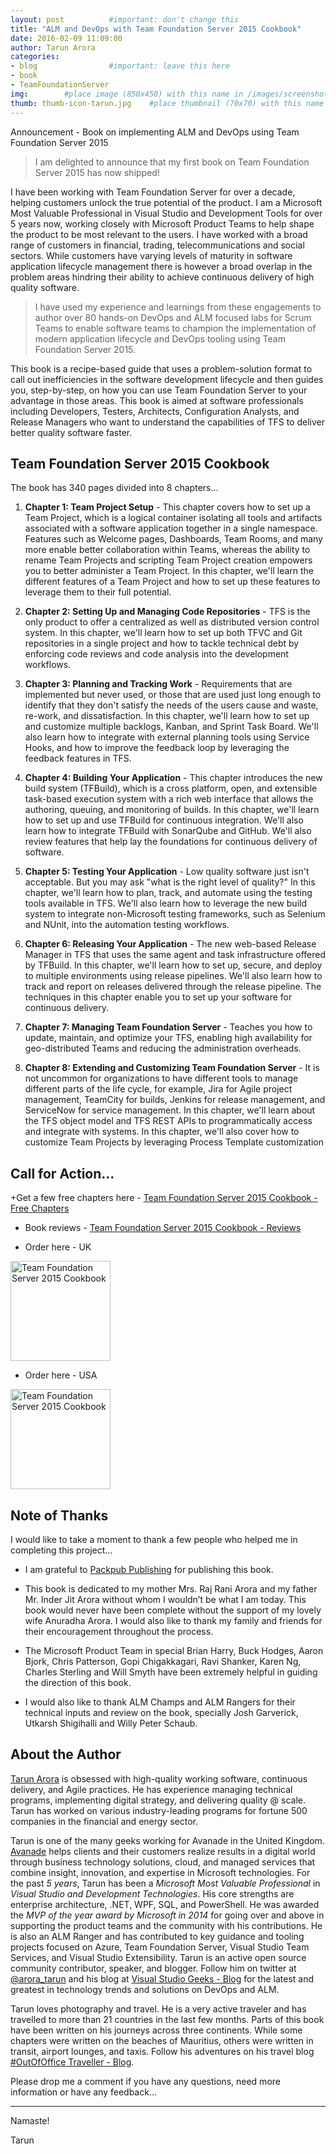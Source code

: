 ```yaml
---
layout: post          #important: don't change this
title: "ALM and DevOps with Team Foundation Server 2015 Cookbook"
date: 2016-02-09 11:09:00 
author: Tarun Arora
categories:
- blog                #important: leave this here
- book
- TeamFoundationServer
img:        #place image (850x450) with this name in /images/screenshots
thumb: thumb-icon-tarun.jpg    #place thumbnail (70x70) with this name in /images/screenshotsthumbs/
---
```

Announcement - Book on implementing ALM and DevOps using Team Foundation Server 2015  
<!--more-->

> I am delighted to announce that my first book on Team Foundation Server 2015 has now shipped!

I have been working with Team Foundation Server for over a decade, helping customers unlock the true potential of the product. I am a Microsoft Most Valuable Professional in Visual Studio and Development Tools for over 5 years now, working closely with Microsoft Product Teams to help shape the product to be most relevant to the users. I have worked with a broad range of customers in financial, trading, telecommunications and social sectors. While customers have varying levels of maturity in software application lifecycle management there is however a broad overlap in the problem areas hindring their ability to achieve continuous delivery of high quality software. 

> I have used my experience and learnings from these engagements to author over 80 hands-on DevOps and ALM focused labs for Scrum Teams to enable software teams to champion the implementation of modern application lifecycle and DevOps tooling using Team Foundation Server 2015. 

This book is a recipe-based guide that uses a problem-solution format to call out inefficiencies in the software development lifecycle and then guides you, step-by-step, on how you can use Team Foundation Server to your advantage in those areas. This book is aimed at software professionals including Developers, Testers, Architects, Configuration Analysts, and Release Managers who want to understand the capabilities of TFS to deliver better quality software faster. 

## Team Foundation Server 2015 Cookbook 

The book has 340 pages divided into 8 chapters...


1. **Chapter 1: Team Project Setup** - This chapter covers how to set up a Team Project, which is a logical container isolating all tools and artifacts associated with a software application together in a single namespace. Features such as Welcome pages, Dashboards, Team Rooms, and many more enable better collaboration within Teams, whereas the ability to rename Team Projects and scripting Team Project creation empowers you to better administer a Team Project. In this chapter, we'll learn the different features of a Team Project and how to set up these features to leverage them to their full potential.

2. **Chapter 2: Setting Up and Managing Code Repositories** - TFS is the only product to offer a centralized as well as distributed version control system. In this chapter, we'll learn how to set up both TFVC and Git repositories in a single project and how to tackle technical debt by enforcing code reviews and code analysis into the development workflows. 

3. **Chapter 3: Planning and Tracking Work** - Requirements that are implemented but never used, or those that are used just long enough to identify that they don't satisfy the needs of the users cause and waste, re-work, and dissatisfaction. In this chapter, we'll learn how to set up and customize multiple backlogs, Kanban, and Sprint Task Board. We'll also learn how to integrate with external planning tools using Service Hooks, and how to improve the feedback loop by leveraging the feedback features in TFS.

4. **Chapter 4: Building Your Application** - This chapter introduces the new build system (TFBuild), which is a cross platform, open, and extensible task-based execution system with a rich web interface that allows the authoring, queuing, and monitoring of builds. In this chapter, we'll learn how
to set up and use TFBuild for continuous integration. We'll also learn how to integrate TFBuild with SonarQube and GitHub. We'll also review features that help lay the foundations for continuous delivery of software.

5. **Chapter 5: Testing Your Application** - Low quality software just isn't acceptable. But you may ask "what is the right level of quality?" In this chapter, we'll learn how to plan, track, and automate using the testing tools available in TFS. We'll also learn how to leverage the new
build system to integrate non-Microsoft testing frameworks, such as Selenium and NUnit, into the automation testing workflows.

6. **Chapter 6: Releasing Your Application** - The new web-based Release Manager in TFS that uses the same agent and task infrastructure offered by TFBuild. In this chapter, we'll learn how to set up, secure, and deploy to multiple environments using release pipelines. We'll also learn how to track and  report on releases delivered through the release pipeline. The techniques in this chapter enable you to set up your software for continuous delivery.

7. **Chapter 7: Managing Team Foundation Server** - Teaches you how to update, maintain, and optimize your TFS, enabling high availability for geo-distributed Teams and reducing the administration overheads.

8. **Chapter 8: Extending and Customizing Team Foundation Server** - It is not uncommon for organizations to have different tools to manage different parts of the life cycle, for example, Jira for Agile project management, TeamCity for builds, Jenkins for release management, and ServiceNow for service management. In this chapter, we'll learn about the TFS object model and TFS REST APIs to programmatically access and integrate with systems. In this chapter, we'll also cover how to customize Team Projects by leveraging Process Template customization 

## Call for Action...  

+Get a few free chapters here - [Team Foundation Server 2015 Cookbook - Free Chapters]( https://www.packtpub.com/networking-and-servers/microsoft-team-foundation-server-2015-cookbook "Team Foundation Server 2015 Cookbook Free Chapters")

+ Book reviews - [Team Foundation Server 2015 Cookbook - Reviews](http://www.amazon.co.uk/gp/product/1784391050/tararo-21 "Team Foundation Server 2015 Cookbook - Reviews")  

+ Order here - UK 
<a href="http://www.amazon.co.uk/Microsoft-Team-Foundation-Server-Cookbook/dp/1784391050/tararo-21">
<img src="http://ecx.images-amazon.com/images/I/51H4uFlvjAL._SX403_BO1,204,203,200_.jpg"
alt="Team Foundation Server 2015 Cookbook" height="160" width="160" border="0" /></a>

+ Order here - USA 
<a href="http://www.amazon.com/gp/product/B0148S9GUE/tararo-20">
<img src="http://ecx.images-amazon.com/images/I/51H4uFlvjAL._SX403_BO1,204,203,200_.jpg"
alt="Team Foundation Server 2015 Cookbook" height="160" width="160" border="0" /></a>


## Note of Thanks

I would like to take a moment to thank a few people who helped me in completing this project... 

+ I am grateful to [Packpub Publishing](https://www.packtpub.com/networking-and-servers/microsoft-team-foundation-server-2015-cookbook "PacktPub") for publishing this book.

+ This book is dedicated to my mother Mrs. Raj Rani Arora and my father Mr. Inder Jit Arora without whom I wouldn’t be what I am today. This book would never have been complete without the support of my lovely wife Anuradha Arora. I would also like to thank my family and friends for their encouragement throughout the process. 

+ The Microsoft Product Team in special Brian Harry, Buck Hodges, Aaron Bjork, Chris Patterson, Gopi Chigakkagari, Ravi Shanker, Karen Ng, Charles Sterling and Will Smyth have been extremely helpful in guiding the direction of this book.  

+ I would also like to thank ALM Champs and ALM Rangers for their technical inputs and review on the book, specially Josh Garverick, Utkarsh Shigihalli and Willy Peter Schaub. 

## About the Author

[Tarun Arora](https://www.linkedin.com/in/tarunaroraonline "Tarun Arora") is obsessed with high-quality working software, continuous delivery, and Agile practices. He has experience managing technical programs, implementing digital strategy, and delivering quality @ scale. Tarun has worked on various industry-leading programs for fortune 500 companies in the financial and energy sector. 


Tarun is one of the many geeks working for Avanade in the United Kingdom. [Avanade](http://www.avanade.com/en-gb/home "Avanade") helps clients and their customers realize results in a digital world through business technology solutions, cloud, and managed services that combine insight, innovation, and expertise in Microsoft technologies. For the past _5 years_, Tarun has been a _Microsoft Most Valuable Professional_ in _Visual Studio and Development Technologies_. His core strengths are enterprise architecture, .NET, WPF, SQL, and PowerShell. He was awarded the _MVP of the year award by Microsoft in 2014_ for going over and above in supporting the product teams and the community with his contributions. He is also an ALM Ranger and has contributed to key guidance and tooling projects focused on Azure, Team Foundation Server, Visual Studio Team Services, and Visual Studio Extensibility. Tarun is an active open source community contributor, speaker, and blogger. Follow him on twitter at [@arora_tarun](https://twitter.com/arora_tarun "@arora_tarun") and his blog at [Visual Studio Geeks - Blog](http://www.visualstudiogeeks.com "Visual Studio Geeks Blog") for the latest and greatest in technology trends and solutions on DevOps and ALM. 


Tarun loves photography and travel. He is a very active traveler and has travelled to more than 21 countries in the last few months. Parts of this book have been written on his journeys across three continents. While some chapters were written on the beaches of Mauritius, others were written in transit, airport lounges, and taxis. Follow his adventures on his travel blog [#OutOfOffice Traveller - Blog](https://outofofficetraveller.wordpress.com "OutOfOfficeTraveller Blog").


Please drop me a comment if you have any questions, need more information or have any feedback... 

---

Namaste! 

Tarun
